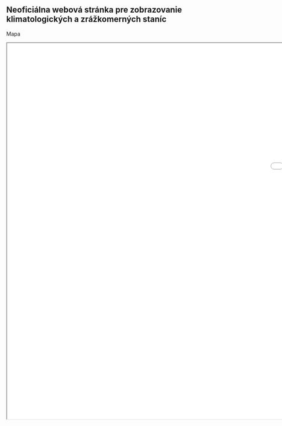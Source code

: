 ## Neoficiálna webová stránka pre zobrazovanie klimatologických a zrážkomerných staníc

Mapa

<iframe src="Mapa_RS_2023_T.html" height="1000" width="2000"></iframe>
